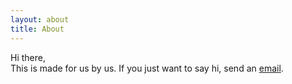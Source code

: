 ```yaml
---
layout: about
title: About
---
```


Hi there,  
This is made for us by us. If you just want to say hi, send an [email](mailto:amgadlpz@gmail.com).



